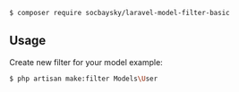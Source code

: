 ```bash
$ composer require socbaysky/laravel-model-filter-basic
```

## Usage

Create new filter for your model example:

```bash
$ php artisan make:filter Models\User
```
